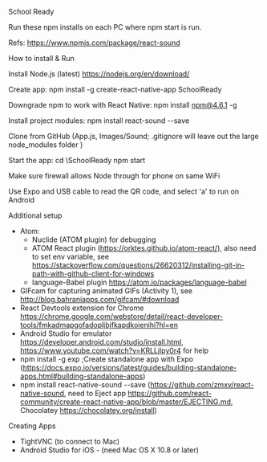 School Ready

Run these npm installs on each PC where npm start is run.

Refs:
https://www.npmjs.com/package/react-sound

How to install & Run

Install Node.js  (latest) https://nodejs.org/en/download/

Create app:
 npm install -g create-react-native-app SchoolReady

Downgrade npm to work with React Native:
 npm install npm@4.6.1 -g

Install project modules:
 npm install react-sound --save

Clone from GitHub (App.js, Images/Sound; .gitignore will leave out the large node_modules folder )

Start the app:
 cd <GitHub root>\SchoolReady
 npm start

Make sure firewall allows Node through for phone on same WiFi

Use Expo and USB cable to read the QR code, and select 'a' to run on Android

Additional setup
- Atom:
  - Nuclide (ATOM plugin) for debugging
  - ATOM React plugin (https://orktes.github.io/atom-react/), also need to set env variable, see https://stackoverflow.com/questions/26620312/installing-git-in-path-with-github-client-for-windows
  - language-Babel plugin https://atom.io/packages/language-babel
- GIFcam for capturing animated GIFs (Activity 1), see http://blog.bahraniapps.com/gifcam/#download
- React Devtools extension for Chrome https://chrome.google.com/webstore/detail/react-developer-tools/fmkadmapgofadopljbjfkapdkoienihi?hl=en
- Android Studio for emulator https://developer.android.com/studio/install.html, https://www.youtube.com/watch?v=KRLLjlpy0r4 for help
- npm install -g exp  ;Create standalone app with  Expo (https://docs.expo.io/versions/latest/guides/building-standalone-apps.html#building-standalone-apps)
- npm install react-native-sound --save (https://github.com/zmxv/react-native-sound, need to Eject app https://github.com/react-community/create-react-native-app/blob/master/EJECTING.md, Chocolatey https://chocolatey.org/install)

Creating Apps
- TightVNC (to connect to Mac)
- Android Studio for iOS - (need Mac OS X 10.8 or later)
